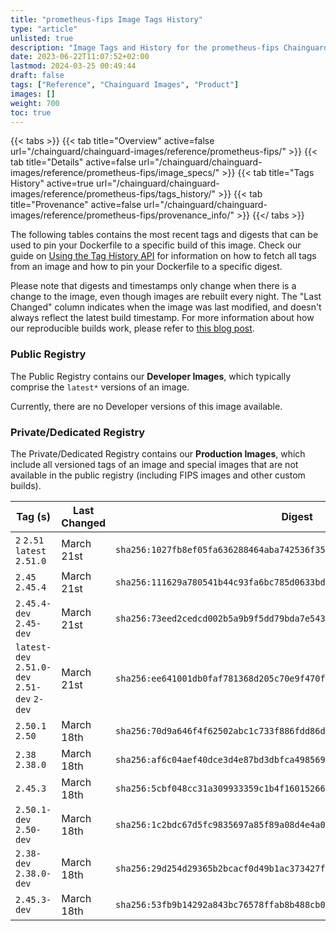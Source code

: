 ```yaml
---
title: "prometheus-fips Image Tags History"
type: "article"
unlisted: true
description: "Image Tags and History for the prometheus-fips Chainguard Image"
date: 2023-06-22T11:07:52+02:00
lastmod: 2024-03-25 00:49:44
draft: false
tags: ["Reference", "Chainguard Images", "Product"]
images: []
weight: 700
toc: true
---
```


{{< tabs >}}
{{< tab title="Overview" active=false url="/chainguard/chainguard-images/reference/prometheus-fips/" >}}
{{< tab title="Details" active=false url="/chainguard/chainguard-images/reference/prometheus-fips/image_specs/" >}}
{{< tab title="Tags History" active=true url="/chainguard/chainguard-images/reference/prometheus-fips/tags_history/" >}}
{{< tab title="Provenance" active=false url="/chainguard/chainguard-images/reference/prometheus-fips/provenance_info/" >}}
{{</ tabs >}}

The following tables contains the most recent tags and digests that can be used to pin your Dockerfile to a specific build of this image. Check our guide on [Using the Tag History API](/chainguard/chainguard-images/using-the-tag-history-api/) for information on how to fetch all tags from an image and how to pin your Dockerfile to a specific digest.

Please note that digests and timestamps only change when there is a change to the image, even though images are rebuilt every night. The "Last Changed" column indicates when the image was last modified, and doesn't always reflect the latest build timestamp. For more information about how our reproducible builds work, please refer to [this blog post](https://www.chainguard.dev/unchained/reproducing-chainguards-reproducible-image-builds).

### Public Registry
The Public Registry contains our **Developer Images**, which typically comprise the `latest*` versions of an image.

Currently, there are no Developer versions of this image available.

### Private/Dedicated Registry
The Private/Dedicated Registry contains our **Production Images**, which include all versioned tags of an image and special images that are not available in the public registry (including FIPS images and other custom builds).

| Tag (s)                                       | Last Changed | Digest                                                                    |
|-----------------------------------------------|--------------|---------------------------------------------------------------------------|
|  `2` `2.51` `latest` `2.51.0`                 | March 21st   | `sha256:1027fb8ef05fa636288464aba742536f35b1017a0810effd15dae6c38906a5e2` |
|  `2.45` `2.45.4`                              | March 21st   | `sha256:111629a780541b44c93fa6bc785d0633bddc47370c3991b88c3125a5291e5ce2` |
|  `2.45.4-dev` `2.45-dev`                      | March 21st   | `sha256:73eed2cedcd002b5a9b9f5dd79bda7e543ab156e61477b10066b3e22e53e5d34` |
|  `latest-dev` `2.51.0-dev` `2.51-dev` `2-dev` | March 21st   | `sha256:ee641001db0faf781368d205c70e9f470fd0899dd0d6ef8990d156d95fc36aca` |
|  `2.50.1` `2.50`                              | March 18th   | `sha256:70d9a646f4f62502abc1c733f886fdd86d39f2e11f6e10e48cbdb565cf74a022` |
|  `2.38` `2.38.0`                              | March 18th   | `sha256:af6c04aef40dce3d4e87bd3dbfca498569920269f030b440dfb9307b0aab7843` |
|  `2.45.3`                                     | March 18th   | `sha256:5cbf048cc31a309933359c1b4f16015266e0e333250e67b7d95e9b72a019056c` |
|  `2.50.1-dev` `2.50-dev`                      | March 18th   | `sha256:1c2bdc67d5fc9835697a85f89a08d4e4a093fa93b8007a9c39574e3653c19bfe` |
|  `2.38-dev` `2.38.0-dev`                      | March 18th   | `sha256:29d254d29365b2bcacf0d49b1ac373427f2660e719b61349d6b0d3b0e79e219d` |
|  `2.45.3-dev`                                 | March 18th   | `sha256:53fb9b14292a843bc76578ffab8b488cb03f01047b0b4b85e211f3ae414f5acc` |

